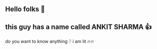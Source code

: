 ## Hello folks :wave:
## this guy has a name called ANKIT SHARMA :thumbsup:
do you want to know anything :grey_question:
i am lit :fire::fire:

